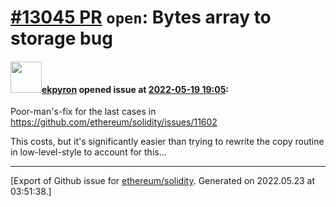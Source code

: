 # [\#13045 PR](https://github.com/ethereum/solidity/pull/13045) `open`: Bytes array to storage bug

#### <img src="https://avatars.githubusercontent.com/u/1347491?v=4" width="50">[ekpyron](https://github.com/ekpyron) opened issue at [2022-05-19 19:05](https://github.com/ethereum/solidity/pull/13045):

Poor-man's-fix for the last cases in https://github.com/ethereum/solidity/issues/11602

This costs, but it's significantly easier than trying to rewrite the copy routine in low-level-style to account for this...






-------------------------------------------------------------------------------



[Export of Github issue for [ethereum/solidity](https://github.com/ethereum/solidity). Generated on 2022.05.23 at 03:51:38.]
